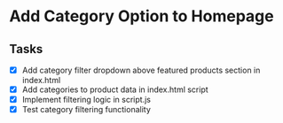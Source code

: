 # Add Category Option to Homepage

## Tasks
- [x] Add category filter dropdown above featured products section in index.html
- [x] Add categories to product data in index.html script
- [x] Implement filtering logic in script.js
- [x] Test category filtering functionality
